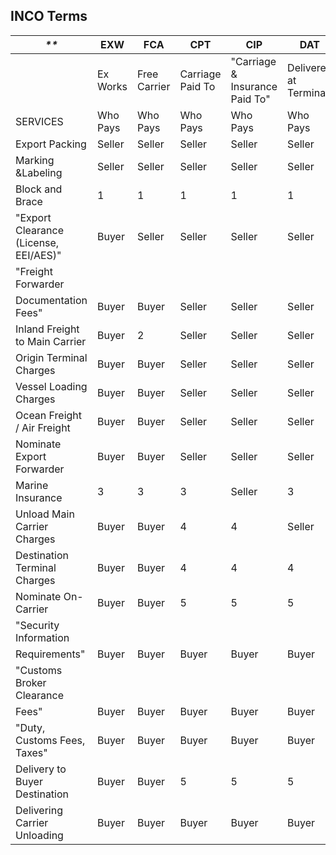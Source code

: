 ## INCO Terms

| *\*\**                                | **EXW**  | **FCA**      | **CPT**          | **CIP**                        | **DAT**               | **DAP**            | **DDP**             | **FAS**               | **FOB**       | **CFR**        | **CIF**                    |
| ------------------------------------- | -------- | ------------ | ---------------- | ------------------------------ | --------------------- | ------------------ | ------------------- | --------------------- | ------------- | -------------- | -------------------------- |
|                                       | Ex Works | Free Carrier | Carriage Paid To | "Carriage & Insurance Paid To" | Delivered at Terminal | Delivered at Place | Delivered Duty Paid | "Free Alongside Ship" | Free on Board | Cost & Freight | "Cost Insurance & Freight" |
| SERVICES                              | Who Pays | Who Pays     | Who Pays         | Who Pays                       | Who Pays              | Who Pays           | Who Pays            | Who Pays              | Who Pays      | Who Pays       | Who Pays                   |
| Export Packing                        | Seller   | Seller       | Seller           | Seller                         | Seller                | Seller             | Seller              | Seller                | Seller        | Seller         | Seller                     |
| Marking \&Labeling                    | Seller   | Seller       | Seller           | Seller                         | Seller                | Seller             | Seller              | Seller                | Seller        | Seller         | Seller                     |
| Block and Brace                       | 1        | 1            | 1                | 1                              | 1                     | 1                  | 1                   | 1                     | 1             | 1              | 1                          |
| "Export Clearance (License, EEI/AES)" | Buyer    | Seller       | Seller           | Seller                         | Seller                | Seller             | Seller              | Seller                | Seller        | Seller         | Seller                     |
| "Freight Forwarder                    |          |              |                  |                                |                       |                    |                     |                       |               |                |                            |
| Documentation Fees"                   | Buyer    | Buyer        | Seller           | Seller                         | Seller                | Seller             | Seller              | Buyer                 | Buyer         | Seller         | Seller                     |
| Inland Freight to Main Carrier        | Buyer    | 2            | Seller           | Seller                         | Seller                | Seller             | Seller              | Seller                | Seller        | Seller         | Seller                     |
| Origin Terminal Charges               | Buyer    | Buyer        | Seller           | Seller                         | Seller                | Seller             | Seller              | Buyer                 | Seller        | Seller         | Seller                     |
| Vessel Loading Charges                | Buyer    | Buyer        | Seller           | Seller                         | Seller                | Seller             | Seller              | Buyer                 | Seller        | Seller         | Seller                     |
| Ocean Freight / Air Freight           | Buyer    | Buyer        | Seller           | Seller                         | Seller                | Seller             | Seller              | Buyer                 | Buyer         | Seller         | Seller                     |
| Nominate Export Forwarder             | Buyer    | Buyer        | Seller           | Seller                         | Seller                | Seller             | Seller              | Buyer                 | Buyer         | Seller         | Seller                     |
| Marine Insurance                      | 3        | 3            | 3                | Seller                         | 3                     | 3                  | 3                   | 3                     | 3             | 3              | Seller                     |
| Unload Main Carrier Charges           | Buyer    | Buyer        | 4                | 4                              | Seller                | Seller             | Seller              | Buyer                 | Buyer         | 4              | 4                          |
| Destination Terminal Charges          | Buyer    | Buyer        | 4                | 4                              | 4                     | Seller             | Seller              | Buyer                 | Buyer         | 4              | 4                          |
| Nominate On-Carrier                   | Buyer    | Buyer        | 5                | 5                              | 5                     | 5                  | Seller              | Buyer                 | Buyer         | Buyer          | Buyer                      |
| "Security Information                 |          |              |                  |                                |                       |                    |                     |                       |               |                |                            |
| Requirements"                         | Buyer    | Buyer        | Buyer            | Buyer                          | Buyer                 | Buyer              | Buyer               | Buyer                 | Buyer         | Buyer          | Buyer                      |
| "Customs Broker Clearance             |          |              |                  |                                |                       |                    |                     |                       |               |                |                            |
| Fees"                                 | Buyer    | Buyer        | Buyer            | Buyer                          | Buyer                 | Buyer              | Seller              | Buyer                 | Buyer         | Buyer          | Buyer                      |
| "Duty, Customs Fees, Taxes"           | Buyer    | Buyer        | Buyer            | Buyer                          | Buyer                 | Buyer              | Seller              | Buyer                 | Buyer         | Buyer          | Buyer                      |
| Delivery to Buyer Destination         | Buyer    | Buyer        | 5                | 5                              | 5                     | 5                  | Seller              | Buyer                 | Buyer         | Buyer          | Buyer                      |
| Delivering Carrier Unloading          | Buyer    | Buyer        | Buyer            | Buyer                          | Buyer                 | Buyer              | Buyer               | Buyer                 | Buyer         | Buyer          | Buyer                      |
